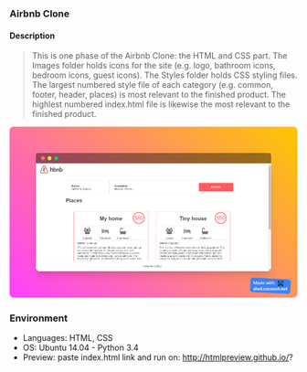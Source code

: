 ### Airbnb Clone

#### Description
> This is one phase of the Airbnb Clone: the HTML and CSS part. The Images
> folder holds icons for the site (e.g. logo, bathroom icons, bedroom icons,
> guest icons). The Styles folder holds CSS styling files. The largest numbered
> style file of each category (e.g. common, footer, header, places) is most
> relevant to the finished product. The highlest numbered index.html file is
> likewise the most relevant to the finished product.

![HBNB Project](https://github.com/Augustine-ebuka/AirBnB_clone/blob/main/web_static/images/page-shot.png)

### Environment
* Languages: HTML, CSS
* OS: Ubuntu 14.04 - Python 3.4
* Preview: paste index.html link and run on: http://htmlpreview.github.io/?
